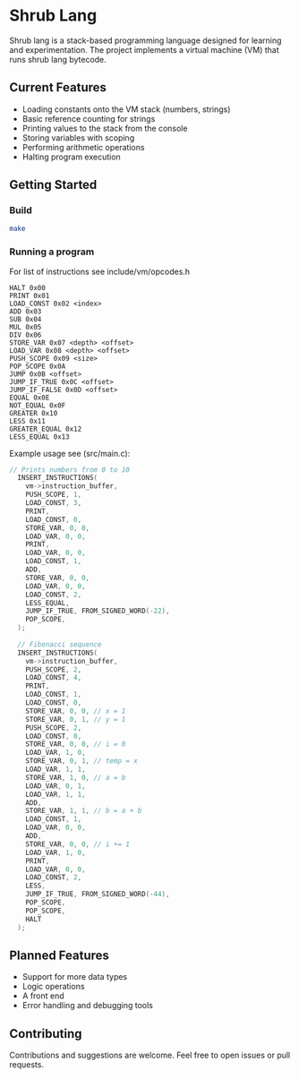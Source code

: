 # Shrub Lang
Shrub lang is a stack-based programming language designed for learning and experimentation.
The project implements a virtual machine (VM) that runs shrub lang bytecode.

## Current Features
* Loading constants onto the VM stack (numbers, strings)
* Basic reference counting for strings 
* Printing values to the stack from the console
* Storing variables with scoping
* Performing arithmetic operations
* Halting program execution 

## Getting Started
### Build
```bash
make
```
### Running a program 
For list of instructions see include/vm/opcodes.h
```
HALT 0x00
PRINT 0x01
LOAD_CONST 0x02 <index>
ADD 0x03
SUB 0x04
MUL 0x05
DIV 0x06
STORE_VAR 0x07 <depth> <offset>
LOAD_VAR 0x08 <depth> <offset>
PUSH_SCOPE 0x09 <size>
POP_SCOPE 0x0A
JUMP 0x0B <offset>
JUMP_IF_TRUE 0x0C <offset>
JUMP_IF_FALSE 0x0D <offset>
EQUAL 0x0E
NOT_EQUAL 0x0F
GREATER 0x10
LESS 0x11
GREATER_EQUAL 0x12
LESS_EQUAL 0x13
```

Example usage see (src/main.c):
```c 
// Prints numbers from 0 to 10
  INSERT_INSTRUCTIONS(
    vm->instruction_buffer,
    PUSH_SCOPE, 1,
    LOAD_CONST, 3,
    PRINT,
    LOAD_CONST, 0,
    STORE_VAR, 0, 0,
    LOAD_VAR, 0, 0,
    PRINT,
    LOAD_VAR, 0, 0,
    LOAD_CONST, 1,
    ADD,
    STORE_VAR, 0, 0,
    LOAD_VAR, 0, 0,
    LOAD_CONST, 2,
    LESS_EQUAL,
    JUMP_IF_TRUE, FROM_SIGNED_WORD(-22),
    POP_SCOPE, 
  ); 
  
  // Fibonacci sequence 
  INSERT_INSTRUCTIONS(
    vm->instruction_buffer,
    PUSH_SCOPE, 2,
    LOAD_CONST, 4,
    PRINT,
    LOAD_CONST, 1, 
    LOAD_CONST, 0, 
    STORE_VAR, 0, 0, // x = 1
    STORE_VAR, 0, 1, // y = 1
    PUSH_SCOPE, 2,
    LOAD_CONST, 0,
    STORE_VAR, 0, 0, // i = 0
    LOAD_VAR, 1, 0,
    STORE_VAR, 0, 1, // temp = x
    LOAD_VAR, 1, 1,
    STORE_VAR, 1, 0, // a = b 
    LOAD_VAR, 0, 1,
    LOAD_VAR, 1, 1,
    ADD,
    STORE_VAR, 1, 1, // b = a + b 
    LOAD_CONST, 1, 
    LOAD_VAR, 0, 0,
    ADD,
    STORE_VAR, 0, 0, // i += 1
    LOAD_VAR, 1, 0,
    PRINT,
    LOAD_VAR, 0, 0,
    LOAD_CONST, 2,
    LESS,
    JUMP_IF_TRUE, FROM_SIGNED_WORD(-44),
    POP_SCOPE,
    POP_SCOPE,
    HALT
  ); 
```

## Planned Features 
* Support for more data types
* Logic operations
* A front end
* Error handling and debugging tools

## Contributing
Contributions and suggestions are welcome. 
Feel free to open issues or pull requests.

